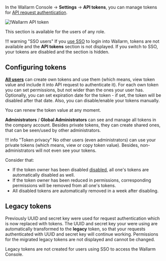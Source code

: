 [user-roles-article]:       ../../user-guides/settings/users.md#user-roles
[img-api-tokens-edit]:      ../../images/api-tokens-edit.png

In the Wallarm Console → **Settings** → **API tokens**, you can manage tokens for [API request authentication](../../api/overview.md).

![!Wallarm API token][img-api-tokens-edit]

This section is available for the users of any role.

!!! warning "SSO users"
    If you [use SSO](../../admin-en/configuration-guides/sso/employ-user-auth.md) to login into Wallarm, tokens are not available and the **API tokens** section is not displayed. If you switch to SSO, your tokens are disabled and the section is hidden.

## Configuring tokens

**[All users][user-roles-article]** can create own tokens and use them (which means, view token value and include it into API request to authenticate it). For each own token you can set permissions, but not wider than the ones your user has. Optionally, you can set expiration date for the token - if set, the token will be disabled after that date. Also, you can disable/enable your tokens manually.

You can renew the token value at any moment.

**Administrators** / **Global Administrators** can see and manage all tokens in the company account. Besides private tokens, they can create shared ones, that can be seen/used by other administrators.

!!! info "Token privacy"
    No other users (even administrators) can use your private tokens (which means, view or copy token value). Besides, non-administrators will not even see your tokens.

Consider that:

* If the token owner has been disabled [disabled](../../user-guides/settings/users.md#disable-access-for-a-user), all one's tokens are automatically disabled as well.
* If the token owner has been reduced in permissions, corresponding permissions will be removed from all one's tokens.
* All disabled tokens are automatically removed in a week after disabling.

## Legacy tokens

Previously UUID and secret key were used for request authentication which is now replaced with tokens. The UUID and secret key your were using are automatically transformed to the **legacy** token, so that your requests authenticated with UUID and secret key will continue working. Permissions for the migrated legacy tokens are not displayed and cannot be changed.

Legacy tokens are not created for users using SSO to access the Wallarm Console.
